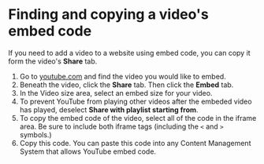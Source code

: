 # Finding and copying a video's embed code

If you need to add a video to a website using embed code, you can copy it form the video's **Share** tab.

1. Go to [youtube.com](https://www.youtube.com/) and find the video you would like to embed. 
2. Beneath the video, click the **Share** tab. Then click the **Embed** tab.
3. In the Video size area, select an embed size for your video. 
4. To prevent YouTube from playing other videos after the embeded video has played, deselect **Share with playlist starting from**.
5. To copy the embed code of the video, select all of the code in the iframe area. Be sure to include both iframe tags \(including the `<` and `>` symbols.\)
6. Copy this code. You can paste this code into any Content Management System that allows YouTube embed code. 



